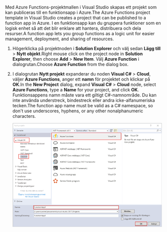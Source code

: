 <span data-ttu-id="86e2a-101">Med Azure Functions-projektmallen i Visual Studio skapas ett projekt som kan publiceras till en funktionsapp i Azure.</span><span class="sxs-lookup"><span data-stu-id="86e2a-101">The Azure Functions project template in Visual Studio creates a project that can be published to a function app in Azure.</span></span> <span data-ttu-id="86e2a-102">I en funktionsapp kan du gruppera funktioner som en logisk enhet så att det blir enklare att hantera, distribuera och dela resurser.</span><span class="sxs-lookup"><span data-stu-id="86e2a-102">A function app lets you group functions as a logic unit for easier management, deployment, and sharing of resources.</span></span>   

1. <span data-ttu-id="86e2a-103">Högerklicka på projektnoden i **Solution Explorer** och välj sedan **Lägg till** > **Nytt objekt**.</span><span class="sxs-lookup"><span data-stu-id="86e2a-103">Right mouse click on the project node in **Solution Explorer**, then choose **Add** > **New Item**.</span></span> <span data-ttu-id="86e2a-104">Välj **Azure Function** i dialogrutan.</span><span class="sxs-lookup"><span data-stu-id="86e2a-104">Choose **Azure Function** from the dialog box.</span></span>

2. <span data-ttu-id="86e2a-105">I dialogrutan **Nytt projekt** expanderar du noden **Visual C#** > **Cloud**, väljer **Azure Functions**, anger ett **namn** för projektet och klickar på **OK**.</span><span class="sxs-lookup"><span data-stu-id="86e2a-105">In the **New Project** dialog, expand **Visual C#** > **Cloud** node, select **Azure Functions**, type a **Name** for your project, and click **OK**.</span></span> <span data-ttu-id="86e2a-106">Funktionsappens namn måste vara ett giltigt C#-namnområde. Du kan inte använda understreck, bindestreck eller andra icke-alfanumeriska tecken.</span><span class="sxs-lookup"><span data-stu-id="86e2a-106">The function app name must be valid as a C# namespace, so don't use underscores, hyphens, or any other nonalphanumeric characters.</span></span> 

    ![Dialogrutan Nytt projekt för att skapa en funktion i Visual Studio](./media/functions-vstools-create/functions-vstools-add-new-project.png)